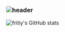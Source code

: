 ### ![header](https://capsule-render.vercel.app/api?type=Rounded&color=gradient&text=HELLO&hight=500&fontSize=50&textBg=false)
![fritiy's GitHub stats](https://github-readme-stats.vercel.app/api?username=firity&show_icons=true&theme=radical)



<!--
**firity/firity** is a ✨ _special_ ✨ repository because its `README.md` (this file) appears on your GitHub profile.

Here are some ideas to get you started:

- 🔭 I’m currently working on ...
- 🌱 I’m currently learning ...
- 👯 I’m looking to collaborate on ...
- 🤔 I’m looking for help with ...
- 💬 Ask me about ...
- 📫 How to reach me: ...
- 😄 Pronouns: ...
- ⚡ Fun fact: ...
-->
